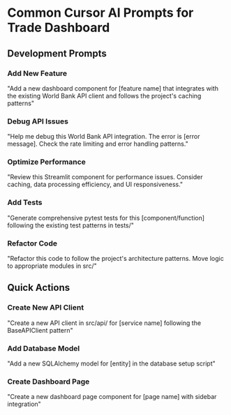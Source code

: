 # Common Cursor AI Prompts for Trade Dashboard

## Development Prompts

### Add New Feature
"Add a new dashboard component for [feature name] that integrates with the existing World Bank API client and follows the project's caching patterns"

### Debug API Issues
"Help me debug this World Bank API integration. The error is [error message]. Check the rate limiting and error handling patterns."

### Optimize Performance
"Review this Streamlit component for performance issues. Consider caching, data processing efficiency, and UI responsiveness."

### Add Tests
"Generate comprehensive pytest tests for this [component/function] following the existing test patterns in tests/"

### Refactor Code
"Refactor this code to follow the project's architecture patterns. Move logic to appropriate modules in src/"

## Quick Actions

### Create New API Client
"Create a new API client in src/api/ for [service name] following the BaseAPIClient pattern"

### Add Database Model
"Add a new SQLAlchemy model for [entity] in the database setup script"

### Create Dashboard Page
"Create a new dashboard page component for [page name] with sidebar integration"

